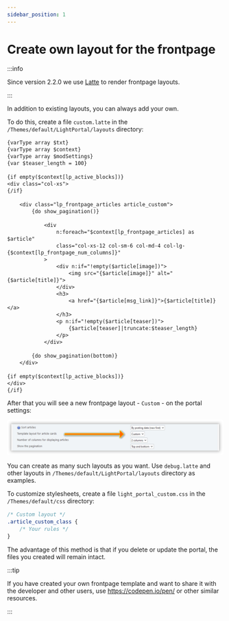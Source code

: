 ```yaml
---
sidebar_position: 1
---
```


# Create own layout for the frontpage

:::info

Since version 2.2.0 we use [Latte](https://latte.nette.org/en/syntax) to render frontpage layouts.

:::

In addition to existing layouts, you can always add your own.

To do this, create a file `custom.latte` in the `/Themes/default/LightPortal/layouts` directory:

```latte
{varType array $txt}
{varType array $context}
{varType array $modSettings}
{var $teaser_length = 100}

{if empty($context[lp_active_blocks])}
<div class="col-xs">
{/if}

    <div class="lp_frontpage_articles article_custom">
        {do show_pagination()}

            <div
                n:foreach="$context[lp_frontpage_articles] as $article"
                class="col-xs-12 col-sm-6 col-md-4 col-lg-{$context[lp_frontpage_num_columns]}"
            >
                <div n:if="!empty($article[image])">
                    <img src="{$article[image]}" alt="{$article[title]}">
                </div>
                <h3>
                    <a href="{$article[msg_link]}">{$article[title]}</a>
                </h3>
                <p n:if="!empty($article[teaser])">
                    {$article[teaser]|truncate:$teaser_length}
                </p>
            </div>

        {do show_pagination(bottom)}
    </div>

{if empty($context[lp_active_blocks])}
</div>
{/if}
```

After that you will see a new frontpage layout - `Custom` - on the portal settings:

![Select custom template](set_custom_template.png)

You can create as many such layouts as you want. Use `debug.latte` and other layouts in `/Themes/default/LightPortal/layouts` directory as examples.

To customize stylesheets, create a file `light_portal_custom.css` in the `/Themes/default/css` directory:

```css {3}
/* Custom layout */
.article_custom_class {
	/* Your rules */
}
```

The advantage of this method is that if you delete or update the portal, the files you created will remain intact.

:::tip

If you have created your own frontpage template and want to share it with the developer and other users, use https://codepen.io/pen/ or other similar resources.

:::
